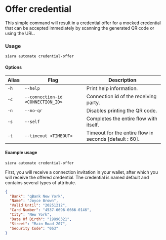# Offer credential

This simple command will result in a credential offer for a mocked credential that can be accepted immediately by scanning the generated QR code or using the URL.&#x20;

### Usage

```
siera automate credential-offer
```

#### Options

| Alias | Flag                              | Description                                             |
| ----- | --------------------------------- | ------------------------------------------------------- |
| `-h`  | `--help`                          | Print help information.                                 |
| `-c`  | `--connection-id <CONNECTION_ID>` | Connection id of the receiving party.                   |
| `-n`  | `--no-qr`                         | Disables printing the QR code.                          |
| `-s`  | `--self`                          | Completes the entire flow with itself.                  |
| `-t`  | `--timeout <TIMEOUT>`             | Timeout for the entire flow in seconds \[default : 60]. |

#### Example usage

```
siera automate credential-offer
```

First, you will receive a connection invitation in your wallet, after which you will receive the offered credential. The credential is named default and contains several types of attribute.&#x20;

```json
{
  "Bank": "qBank New York",
  "Name": "Joyce Brown",
  "Valid Until": "20251212",
  "Card Number": "4537-6696-0666-0146",
  "City": "New York",
  "Date Of Birth": "19890321",
  "Street": "Main Road 207",
  "Security Code": "063"
}
```
